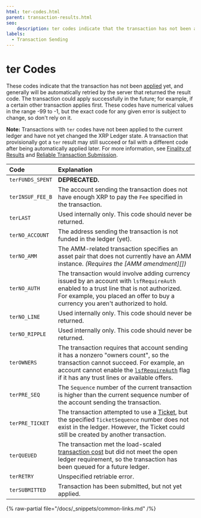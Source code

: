 ```yaml
---
html: ter-codes.html
parent: transaction-results.html
seo:
    description: ter codes indicate that the transaction has not been applied yet, but it could apply successfully in the future - for example, if some other transaction applies first.
labels:
  - Transaction Sending
---
```

# ter Codes

These codes indicate that the transaction has not been [applied](../../../../concepts/consensus-protocol/index.md) yet, and generally will be automatically retried by the server that returned the result code. The transaction could apply successfully in the future; for example, if a certain other transaction applies first. These codes have numerical values in the range -99 to -1, but the exact code for any given error is subject to change, so don't rely on it.

**Note:** Transactions with `ter` codes have not been applied to the current ledger and have not yet changed the XRP Ledger state. A transaction that provisionally got a `ter` result may still succeed or fail with a different code after being automatically applied later. For more information, see [Finality of Results](../../../../concepts/transactions/finality-of-results/index.md) and [Reliable Transaction Submission](../../../../concepts/transactions/reliable-transaction-submission.md).

| Code             | Explanation                                               |
|:-----------------|:----------------------------------------------------------|
| `terFUNDS_SPENT` | **DEPRECATED.**                                           |
| `terINSUF_FEE_B` | The account sending the transaction does not have enough XRP to pay the `Fee` specified in the transaction. |
| `terLAST`        | Used internally only. This code should never be returned. |
| `terNO_ACCOUNT`  | The address sending the transaction is not funded in the ledger (yet). |
| `terNO_AMM`      | The AMM-related transaction specifies an asset pair that does not currently have an AMM instance. _(Requires the [AMM amendment][])_ |
| `terNO_AUTH`     | The transaction would involve adding currency issued by an account with `lsfRequireAuth` enabled to a trust line that is not authorized. For example, you placed an offer to buy a currency you aren't authorized to hold. |
| `terNO_LINE`     | Used internally only. This code should never be returned. |
| `terNO_RIPPLE`   | Used internally only. This code should never be returned. |
| `terOWNERS`      | The transaction requires that account sending it has a nonzero "owners count", so the transaction cannot succeed. For example, an account cannot enable the [`lsfRequireAuth`](../types/accountset.md#accountset-flags) flag if it has any trust lines or available offers. |
| `terPRE_SEQ`     | The `Sequence` number of the current transaction is higher than the current sequence number of the account sending the transaction. |
| `terPRE_TICKET`  | The transaction attempted to use a [Ticket](../../../../concepts/accounts/tickets.md), but the specified `TicketSequence` number does not exist in the ledger. However, the Ticket could still be created by another transaction. |
| `terQUEUED`      | The transaction met the load-scaled [transaction cost](../../../../concepts/transactions/transaction-cost.md) but did not meet the open ledger requirement, so the transaction has been queued for a future ledger. |
| `terRETRY`       | Unspecified retriable error.                              |
| `terSUBMITTED`   | Transaction has been submitted, but not yet applied.      |

{% raw-partial file="/docs/_snippets/common-links.md" /%}
